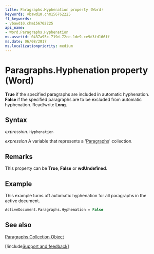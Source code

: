 ```yaml
---
title: Paragraphs.Hyphenation property (Word)
keywords: vbawd10.chm156762225
f1_keywords:
- vbawd10.chm156762225
api_name:
- Word.Paragraphs.Hyphenation
ms.assetid: 0437a95c-719d-72ce-1de9-ce9d3fd166ff
ms.date: 06/08/2017
ms.localizationpriority: medium
---
```



# Paragraphs.Hyphenation property (Word)

 **True** if the specified paragraphs are included in automatic hyphenation. **False** if the specified paragraphs are to be excluded from automatic hyphenation. Read/write **Long**.


## Syntax

_expression_. `Hyphenation`

_expression_ A variable that represents a '[Paragraphs](Word.paragraphs.md)' collection.


## Remarks

This property can be **True**, **False** or **wdUndefined**.


## Example

This example turns off automatic hyphenation for all paragraphs in the active document.


```vb
ActiveDocument.Paragraphs.Hyphenation = False
```


## See also


[Paragraphs Collection Object](Word.paragraphs.md)

[!include[Support and feedback](~/includes/feedback-boilerplate.md)]